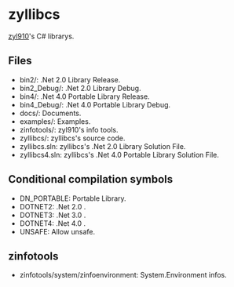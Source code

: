 ﻿zyllibcs
========

[zyl910](https://github.com/zyl910)'s C# librarys.


## Files

* bin2/: .Net 2.0 Library Release.
* bin2_Debug/: .Net 2.0 Library Debug.
* bin4/: .Net 4.0 Portable Library Release.
* bin4_Debug/: .Net 4.0 Portable Library Debug.
* docs/: Documents.
* examples/: Examples.
* zinfotools/: zyl910's info tools.
* zyllibcs/: zyllibcs's source code.
* zyllibcs.sln: zyllibcs's .Net 2.0 Library Solution File.
* zyllibcs4.sln: zyllibcs's .Net 4.0 Portable Library Solution File.


## Conditional compilation symbols

* DN_PORTABLE: Portable Library.
* DOTNET2: .Net 2.0 .
* DOTNET3: .Net 3.0 .
* DOTNET4: .Net 4.0 .
* UNSAFE: Allow unsafe.


## zinfotools

* zinfotools/system/zinfoenvironment: System.Environment infos.

